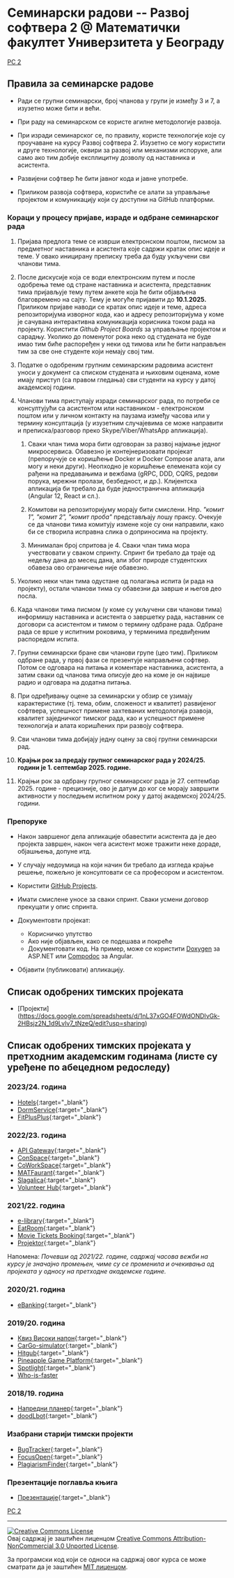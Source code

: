 # Семинарски радови -- Развој софтвера 2 @ Математички факултет Универзитета у Београду

[РС 2](../README.md)

## Правила за семинарске радове

- Ради се групни семинарски, број чланова у групи је између 3 и 7, а изузетно може бити и већи.

- При раду на семинарском се користе агилне методологије развоја.

- При изради семинарског се, по правилу, користе технологије које су проучаване на курсу Развој софтвера 2. Изузетно се могу користити и друге технологије, оквири за развој или механизми испоруке, али само ако тим добије експлицитну дозволу од наставника и асистента.

- Развијени софтвер ће бити јавног кода и јавне употребе.

- Приликом развоја софтвера, користиће се алати за управљање пројектом и комуникацију који су доступни на GitHub платформи.

### Кораци у процесу пријаве, израде и одбране семинарског рада

1. Пријава предлога теме се изврши електронском поштом, писмом за предметног наставника и асистента које садржи кратак опис идеје и теме. У овако иницирану преписку треба да буду укључени сви чланови тима.

1. После дискусије која се води електронским путем и после одобрења теме од стране наставника и асистента, представник тима пријављује тему путем анкете која ће бити објављена благовремено на сајту. Тему је могуће пријавити до **10.1.2025.** Приликом пријаве наводи се кратак опис идеје и теме, адреса репозиторијума изворног кода, као и адресу репозиторијума у коме је сачувана интерактивна комуникација корисника током рада на пројекту. Користити _Github Project Boards_ за управљање пројектом и сарадњу. Уколико до поменутог рока неко од студената не буде имао тим биће распоређен у неки од тимова или ће бити направљен тим за све оне студенте који немају свој тим.

1. Податке о одобреним групним семинарским радовима асистент уноси у документ са списком студената и њиховим оценама, коме имају приступ (са правом гледања) сви студенти на курсу у датој академској години.

1. Чланови тима приступају изради семинарског рада, по потреби се консултујући са асистентом или наставником - електронском поштом или у личном контакту на паузама између часова или у термину консултација (у изузетним случајевима се може направити и преписка/разговор преко Skype/Viber/WhatsApp апликација).

   1. Сваки члан тима мора бити одговоран за развој најмање једног микросервиса. Обавезно је контејнеризовати пројекат (препоручује се коришћење Docker и Docker Compose алата, али могу и неки други). Неопходно је коришћење елемената који су рађени на предавањима и вежбама (gRPC, DDD, CQRS, редови порука, мрежни пролази, безбедност, и др.). Клијентска апликација би требало да буде једностранична апликација (Angular 12, React и сл.).

   1. Комитови на репозиторијуму морају бити смислени. Нпр. _"комит 1", "комит 2", "комит проба"_ представљају лошу праксу. Очекује се да чланови тима комитују измене које су они направили, како би се створила исправна слика о доприносима на пројекту.

   1. Минималан број спритова је 4. Сваки члан тима мора учествовати у сваком спринту. Спринт би требало да траје од недељу дана до месец дана, али због природе студентских обавеза ово ограничење није обавезно.

1. Уколико неки члан тима одустане од полагања испита (и рада на пројекту), остали чланови тима су обавезни да заврше и његов део посла.

1. Када чланови тима писмом (у коме су укључени сви чланови тима) информишу наставника и асистента о завршетку рада, наставник се договори са асистентом и тимом о термину одбране рада. Одбране рада се врше у испитним роковима, у терминима предвиђеним распоредом испита.

1. Групни семинарски бране сви чланови групе (цео тим). Приликом одбране рада, у првој фази се презентује направљени софтвер. Потом се одговара на питања и коментаре наставника, асистента, а затим сваки од чланова тима описује део на коме је он највише радио и одговара на додатна питања.

1. При одређивању оцене за семинарски у обзир се узимају карактеристике (тј. тема, обим, сложеност и квалитет) раѕвијеног софтвера, успешност примене захтеваних методологија рзавоја, квалитет заједничког тимског рада, као и успешност примене технологија и алата коришћених при развоју софтвера.

1. Сви чланови тима добијају једну оцену за свој групни семинарски рад.

1. **Крајњи рок за предају групног семинарског рада у 2024/25. години је 1. септембар 2025. године.**

1. Крајњи рок за одбрану групног семинарског рада је 27. септембар 2025. године - прецизније, ово је датум до ког се морају завршити активности у последњем испитном року у датој академској 2024/25. години.

### Препоруке

- Након завршеног дела апликације обавестити асистента да је део пројекта завршен, након чега асистент може тражити неке дораде, објашњења, допуне итд.

- У случају недоумица на који начин би требало да изгледа крајње решење, пожељно је консултовати се са професором и асистентом.

- Користити [GitHub Projects](https://github.com/features/project-management/).

- Имати смислене уносе за сваки спринт. Сваки усмени договор прекуцати у опис спринта.

- Документовти пројекат:

  - Корисничко упутство
  - Ако није објављен, како се подешава и покреће
  - Документовати код. На пример, може се користити [Doxygen](https://www.doxygen.nl/index.html) за ASP.NET или [Compodoc](https://compodoc.app/) за Angular.

- Oбјавити (публиковати) апликацију.

## Списак одобрених тимских пројеката

- [Пројекти] (https://docs.google.com/spreadsheets/d/1nL37xGO4FOWdONDIvGk-2HBsjz2N_1d9Lvlv7_tNzeQ/edit?usp=sharing)


## Списак одобрених тимских пројеката у претходним академским годинама (листe су уређене по абецедном редоследу)

### 2023/24. година

- [Hotels](https://github.com/bojaanaa11/RS2_project_Hotels){:target="\_blank"}
- [DormService](https://github.com/dnestorovic/DormService){:target="\_blank"}
- [FitPlusPlus](https://github.com/lazars01/FitPlusPlus){:target="\_blank"}

### 2022/23. година

- [API Gateway](https://github.com/luka-j/matf-rs2-api-gateway){:target="\_blank"}
- [ConSpace](https://github.com/AnaNika10/ConSpace){:target="\_blank"}
- [CoWorkSpace](https://github.com/aletrailo/rs2-project){:target="\_blank"}
- [MATFaurant](https://github.com/lucijamilicic/rs2){:target="\_blank"}
- [Slagalica](https://github.com/milicagnjatovic/Slagalica){:target="\_blank"}
- [Volunteer Hub](https://github.com/PetarZecevic97/volunteer-hub){:target="\_blank"}

### 2021/22. година

- [e-library](https://github.com/MatfRS2/Seminarski-2021-22-e-library){:target="\_blank"}
- [EatRoom](https://github.com/MatfRS2/Seminarski-2021-22-EatRoom){:target="\_blank"}
- [Movie Tickets Booking](https://github.com/aletrailo/rs2-project){:target="\_blank"}
- [Projektor](https://github.com/MatfRS2/2021-22-Projektor){:target="\_blank"}

Напомена: _Почевши од 2021/22. године, садржај часова вежби на курсу је значајно промењен, чиме су се променила и очекивања од пројеката у односу на претходне академске године._

### 2020/21. година

- [eBanking](https://github.com/MatfRS2/SeminarskiRadovi-eBanking){:target="\_blank"}

### 2019/20. година

- [Квиз Високи напон](https://github.com/ivonamilutinovic/VisokiNapon){:target="\_blank"}
- [CarGo-simulator](https://github.com/davgav123/CarGo-simulator){:target="\_blank"}
- [Hitgub](https://github.com/nikk-o/hitgub){:target="\_blank"}
- [Pineapple Game Platform](https://github.com/StefanKapunac/pineapple-game-platform){:target="\_blank"}
- [Spotlight](https://github.com/Stivisa/Spotlight){:target="\_blank"}
- [Who-is-faster](https://github.com/stefanel96/Who-is-faster)

### 2018/19. година

- [Напредни планер](https://github.com/Pljosan/RS2_Planer){:target="\_blank"}
- [doodLbot](https://github.com/ivan-ristovic/doodLbot){:target="\_blank"}

### Изабрани старији тимски пројекти

- [BugTracker](https://github.com/MatfRS2/SeminarskiRadovi/tree/master/programski-projekti/Matf-RS2-BugTracker){:target="\_blank"}
- [FocusOpen](https://github.com/MatfRS2/SeminarskiRadovi/tree/master/programski-projekti/Matf-RS2-FocusOpen){:target="\_blank"}
- [PlagiarismFinder](https://github.com/MatfRS2/SeminarskiPlagiarisamFinder){:target="\_blank"}

### Презентације поглавља књига

- [Презентације](https://github.com/MatfRS2/SeminarskiRadovi/tree/master/prevodi-poglavlja-knjiga){:target="\_blank"}

[РС 2](../README.md)

---

<a rel="license" href="http://creativecommons.org/licenses/by-nc/3.0/"><img alt="Creative Commons License" style="border-width:0" src="https://i.creativecommons.org/l/by-nc/3.0/88x31.png" /></a><br />Овај садржај је заштићен лиценцом <a rel="license" href="http://creativecommons.org/licenses/by-nc/3.0/">Creative Commons Attribution-NonCommercial 3.0 Unported License</a>.

За програмски код који се односи на садржај овог курса се може сматрати да је заштићен [MIT лиценцом](/LICENSE).

